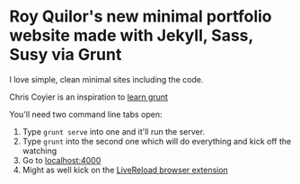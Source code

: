 # Roy Quilor's new minimal portfolio website made with Jekyll, Sass, Susy via Grunt #

I love simple, clean minimal sites including the code.

Chris Coyier is an inspiration to [learn grunt](https://24ways.org/2013/grunt-is-not-weird-and-hard/)

You'll need two command line tabs open:

1. Type `grunt serve` into one and it'll run the server.
2. Type `grunt` into the second one which will do everything and kick off the watching
3. Go to [localhost:4000](http://localhost:4000/)
4. Might as well kick on the [LiveReload browser extension](http://feedback.livereload.com/knowledgebase/articles/86242-how-do-i-install-and-use-the-browser-extensions-)
